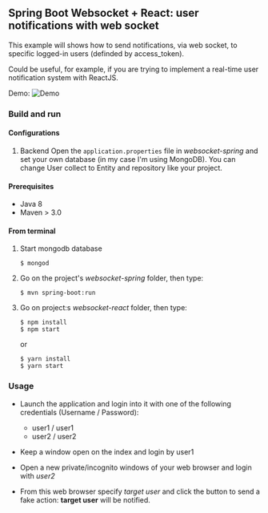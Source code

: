 ## Spring Boot Websocket + React: user notifications with web socket ##

This example will shows how to send notifications, via web socket, to specific logged-in users (definded by access_token).

Could be useful, for example, if you are trying to implement a real-time user notification system with ReactJS.

Demo:
![Demo](https://media.giphy.com/media/3ohs7JcKo7aeM2PHdC/giphy.gif)


### Build and run

#### Configurations
1. Backend
Open the `application.properties` file in *websocket-spring* and set your own database (in my case I'm using MongoDB). You can change User collect to Entity and repository like your project.

#### Prerequisites

- Java 8
- Maven > 3.0

#### From terminal
1. Start mongodb database
    ```
    $ mongod
    ```
2. Go on the project's *websocket-spring* folder, then type:
    ```
    $ mvn spring-boot:run
    ```
3. Go on project:s *websocket-react* folder, then type:
    ```
    $ npm install
    $ npm start
    ```
    or
    ```
    $ yarn install
    $ yarn start
    ```
    
### Usage

- Launch the application and login into it with one of the following credentials (Username / Password):
    * user1 / user1
    * user2 / user2

- Keep a window open on the index and login by user1
- Open a new private/incognito windows of your web browser and login with *user2*
- From this web browser specify *target user* and click the button to send a fake action: **target user** will be notified.
